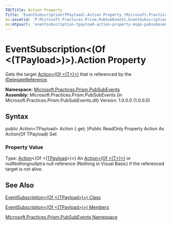 ```yaml
---
TOCTitle: Action Property
Title: 'EventSubscription(TPayload).Action Property (Microsoft.Practices.Prism.PubSubEvents)'
ms:assetid: 'P:Microsoft.Practices.Prism.PubSubEvents.EventSubscription\`1.Action'
ms:mtpsurl: 'eventsubscription-tpayload-action-property-mspp-pubsubevents.md'
---
```



# EventSubscription&lt;(Of &lt;(TPayload&gt;)&gt;).Action Property

Gets the target [Action&lt;(Of &lt;(T&gt;)&gt;)](http://msdn.microsoft.com/en-us/library/018hxwa8) that is referenced by the [IDelegateReference](/patterns-practices/reference/mspp-mvvm-namespace.idelegatereference).

**Namespace:** [Microsoft.Practices.Prism.PubSubEvents](/patterns-practices/reference/mspp-mvvm-namespace)
**Assembly:** Microsoft.Practices.Prism.PubSubEvents (in Microsoft.Practices.Prism.PubSubEvents.dll) Version: 1.0.0.0 (1.0.0.0)

## Syntax

public Action&lt;TPayload&gt; Action { get; }Public ReadOnly Property Action As Action(Of TPayload) Get
### Property Value

Type: [Action](http://msdn.microsoft.com/en-us/library/018hxwa8)&lt;(Of &lt;([TPayload](/patterns-practices/reference/mspp-mvvm-namespace.eventsubscription%601)&gt;)&gt;)
An [Action&lt;(Of &lt;(T&gt;)&gt;)](http://msdn.microsoft.com/en-us/library/018hxwa8) or nullNothingnullptra null reference (Nothing in Visual Basic) if the referenced target is not alive.

## See Also

[EventSubscription&lt;(Of &lt;(TPayload&gt;)&gt;) Class](/patterns-practices/reference/mspp-mvvm-namespace.eventsubscription%601)

[EventSubscription&lt;(Of &lt;(TPayload&gt;)&gt;) Members](https://msdn.microsoft.com/allmembers.t:microsoft.practices.prism.pubsubevents.eventsubscription%601)

[Microsoft.Practices.Prism.PubSubEvents Namespace](/patterns-practices/reference/mspp-mvvm-namespace)